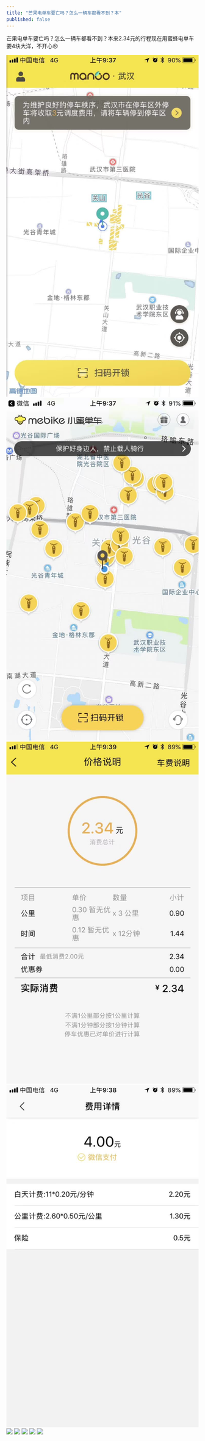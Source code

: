 ```yaml
---
title: "芒果电单车要亡吗？怎么一辆车都看不到？本"
published: false
---
```

芒果电单车要亡吗？怎么一辆车都看不到？本来2.34元的行程现在用蜜蜂电单车要4块大洋，不开心☹️

![](./1.jpg)
![](./2.jpg)
![](./3.jpg)
![](./4.jpg)
![](./5.jpg)
![](./6.jpg)
![](./7.jpg)
![](./8.jpg)
![](./9.jpg)
